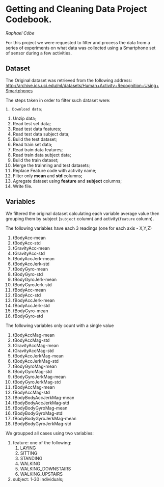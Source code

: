 # Getting and Cleaning Data Project Codebook.
_Raphael Cóbe_

For this project we were requested to filter and process the data from a series of experiments on what data was collected using a Smartphone set of sensor during a few activities.

## Dataset

The Original dataset was retrieved from the following address:
    http://archive.ics.uci.edu/ml/datasets/Human+Activity+Recognition+Using+Smartphones

The steps taken in order to filter such dataset were:

    1. Download data;
1. Unzip data;
1. Read test set data;
1. Read test data features;
1. Read test data subject data;
1. Build the test dataset;
1. Read train set data;
1. Read train data features;
1. Read train data subject data;
1. Build the train dataset;
1. Merge the trainning and test datasets;
1. Replace Feature code with activity name;
1. Filter only __mean__ and __std__ columns;
1. Agregate dataset using __feature__ and __subject__ columns;
1. Write file.

## Variables

We filtered the original dataset calculating each variable average value then grouping them by subject (```subject``` column) and activity(```feature``` column).

The following variables have each 3 readings (one for each axis - X,Y,Z)

1. tBodyAcc-mean
1. tBodyAcc-std
1. tGravityAcc-mean
1. tGravityAcc-std
1. tBodyAccJerk-mean
1. tBodyAccJerk-std
1. tBodyGyro-mean
1. tBodyGyro-std
1. tBodyGyroJerk-mean
1. tBodyGyroJerk-std
1. fBodyAcc-mean
1. fBodyAcc-std
1. fBodyAccJerk-mean
1. fBodyAccJerk-std
1. fBodyGyro-mean
1. fBodyGyro-std


The following variables only count with a single value

1. tBodyAccMag-mean
1. tBodyAccMag-std
1. tGravityAccMag-mean
1. tGravityAccMag-std
1. tBodyAccJerkMag-mean
1. tBodyAccJerkMag-std
1. tBodyGyroMag-mean
1. tBodyGyroMag-std
1. tBodyGyroJerkMag-mean
1. tBodyGyroJerkMag-std
1. fBodyAccMag-mean
1. fBodyAccMag-std
1. fBodyBodyAccJerkMag-mean
1. fBodyBodyAccJerkMag-std
1. fBodyBodyGyroMag-mean
1. fBodyBodyGyroMag-std
1. fBodyBodyGyroJerkMag-mean
1. fBodyBodyGyroJerkMag-std

We groupped all cases using two variables:

1. feature: one of the following:
    1. LAYING
    1. SITTING 
    1. STANDING 
    1. WALKING 
    1. WALKING_DOWNSTAIRS 
    1. WALKING_UPSTAIRS
1.  subject: 1-30 individuals;